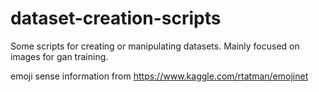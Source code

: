 # dataset-creation-scripts
Some scripts for creating or manipulating datasets. Mainly focused on images for gan training.

emoji sense information from https://www.kaggle.com/rtatman/emojinet

